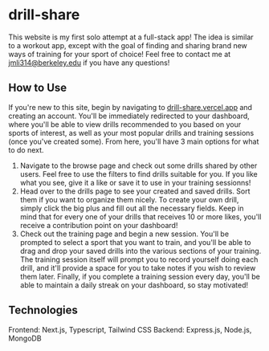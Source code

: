 # drill-share
This website is my first solo attempt at a full-stack app! The idea is similar to a workout app, except with the goal of finding and sharing brand new ways of training for your sport of choice! Feel free to contact me at [jmli314@berkeley.edu](jmli314@berkeley.edu) if you have any questions!

## How to Use
If you're new to this site, begin by navigating to [drill-share.vercel.app](drill-share.vercel.app) and creating an account. You'll be immediately redirected to your dashboard, where you'll be able to view drills recommended to you based on your sports of interest, as well as your most popular drills and training sessions (once you've created some). From here, you'll have 3 main options for what to do next.

1. Navigate to the browse page and check out some drills shared by other users. Feel free to use the filters to find drills suitable for you. If you like what you see, give it a like or save it to use in your training sessionns!
2. Head over to the drills page to see your created and saved drills. Sort them if you want to organize them nicely. To create your own drill, simply click the big plus and fill out all the necessary fields. Keep in mind that for every one of your drills that receives 10 or more likes, you'll receive a contribution point on your dashboard!
3. Check out the training page and begin a new session. You'll be prompted to select a sport that you want to train, and you'll be able to drag and drop your saved drills into the various sections of your training. The training session itself will prompt you to record yourself doing each drill, and it'll provide a space for you to take notes if you wish to review them later. Finally, if you complete a training session every day, you'll be able to maintain a daily streak on your dashboard, so stay motivated!

## Technologies
Frontend: Next.js, Typescript, Tailwind CSS
Backend: Express.js, Node.js, MongoDB
